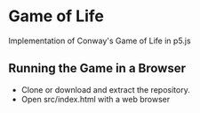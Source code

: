 # Game of Life
Implementation of Conway's Game of Life in p5.js

## Running the Game in a Browser
- Clone or download and extract the repository.
- Open src/index.html with a web browser
